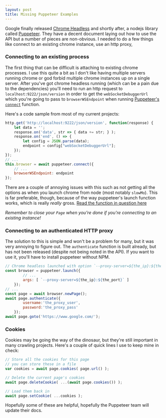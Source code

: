 ```yaml
---
layout: post
title: Missing Puppeteer Examples
---
```


Google finally released [Chrome Headless](https://developers.google.com/web/updates/2017/04/headless-chrome) and shortly after, a nodejs library called [Puppeteer](https://github.com/GoogleChrome/puppeteer/). They have a decent document laying out how to use the API but a number of pieces are non-obvious. I needed to do a few things like connect to an existing chrome instance, use an http proxy, 


### Connecting to an existing process

The first thing that can be difficult is attaching to existing chrome processes. I use this quite a bit as I don't like having multiple servers running chrome or god forbid multiple chrome instances up on a single server. After you've got chrome headless running (which can be a pain due to the dependencies) you'll need to run an http request to `localhost:9222/json/version` in order to get the `webSocketDebuggerUrl` which you're going to pass to `browserWSEndpoint` when running [Puppeteer's `connect`](https://github.com/GoogleChrome/puppeteer/blob/master/docs/api.md#puppeteerconnectoptions) function.

Here's a code sample from most of my current projects:

```javascript
http.get('http://localhost:9222/json/version', function(response) {
    let data = '';
    response.on('data', str => { data += str; } );
    response.on('end', () => { 
        let config = JSON.parse(data);
        endpoint = config["webSocketDebuggerUrl"];
    });
});
// ... 
this.browser = await puppeteer.connect({
    // ...
    browserWSEndpoint: endpoint
});
```

There are a couple of annoying issues with this such as not getting all the options as when you launch chrome from node (most notably `slowMo`). This is far preferable, though, because of the way puppeteer's launch function works, which is really *really* gross. [Read the function in question here](https://github.com/GoogleChrome/puppeteer/blob/a6cf8237b861473cc03a4825d6bc8cc786c1cb4c/lib/Launcher.js#L208)

*Remember to close your `Page` when you're done if you're connecting to an existing instance!*

### Connecting to an authenticated HTTP proxy

The solution to this is simple and won't be a problem for many, but it was very annoying to figure out. The `authenticate` function is built already, but has not been released (despite not being noted in the API). If you want to use it, you'll have to install puppeteer without NPM.

```javascript
// Chrome headless launched with option `--proxy-server=${the_ip}:${the_port}`
const browser = puppeteer.launch({
		// ...
		args: [ `--proxy-server=${the_ip}:${the_port}` ]
	});
// ...
const page = await browser.newPage();
await page.authenticate({ 
		username:'the_proxy_user', 
		password:'the_proxy_pass' 
	});
await page.goto('https://www.google.com/');
```

### Cookies

Cookies may be going the way of the dinosaur, but they're still important in many crawling projects. Here's a couple of quick lines I use to keep mine in check:

```javascript
// Store all the cookies for this page 
// you can store these in a file
var cookies = await page.cookies( page.url() );

// Delete the current page's cookies
await page.deleteCookie( ...(await page.cookies()) );

// Load them back in
await page.setCookie( ...cookies );

```

Hopefully some of these are helpful, hopefully the Puppeteer team will update their docs.
